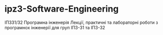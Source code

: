 # ipz3-Software-Engineering
ІПЗ31/32 Програмна інженерія
Лекції, практичні та лабораторні роботи з програмнох інженерії для груп ІПЗ-31 та ІПЗ-32
